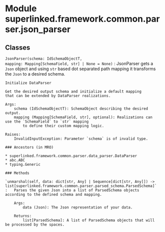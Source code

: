 Module superlinked.framework.common.parser.json_parser
======================================================

Classes
-------

`JsonParser(schema: IdSchemaObjectT, mapping: Mapping[SchemaField, str] | None = None)`
:   JsonParser gets a `Json` object and using `str` based dot separated path mapping
    it transforms the `Json` to a desired schema.
    
    Initialize DataParser
    
    Get the desired output schema and initialize a default mapping
    that can be extended by DataParser realizations.
    
    Args:
        schema (IdSchemaObjectT): SchemaObject describing the desired output.
        mapping (Mapping[SchemaField, str], optional): Realizations can use the `SchemaField` to `str` mapping
            to define their custom mapping logic.
    
    Raises:
        InvalidInputException: Parameter `schema` is of invalid type.

    ### Ancestors (in MRO)

    * superlinked.framework.common.parser.data_parser.DataParser
    * abc.ABC
    * typing.Generic

    ### Methods

    `unmarshal(self, data: dict[str, Any] | Sequence[dict[str, Any]]) ‑> list[superlinked.framework.common.parser.parsed_schema.ParsedSchema]`
    :   Parses the given Json into a list of ParsedSchema objects according to the defined schema and mapping.
        
        Args:
            data (Json): The Json representation of your data.
        
        Returns:
            list[ParsedSchema]: A list of ParsedSchema objects that will be processed by the spaces.